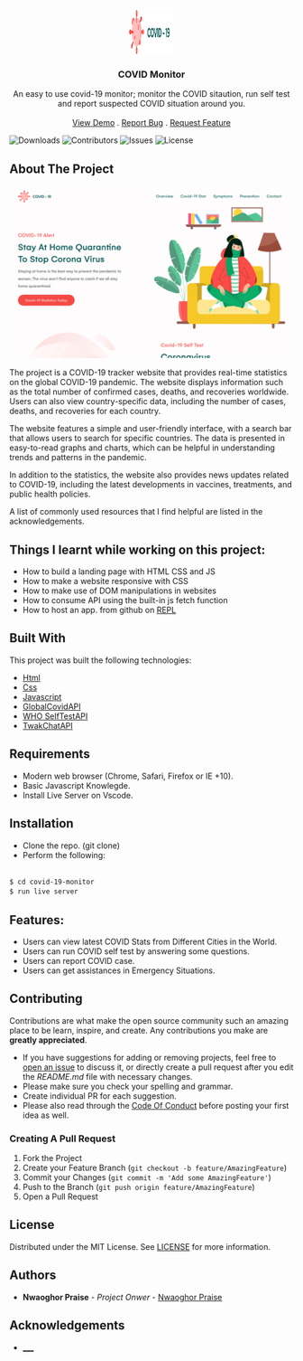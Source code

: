 <br/>
<p align="center">
  <a href="https://github.com/NwaoghorPraise2/covid-19-monitor">
    <img src="img/Logo.svg" alt="Logo" width="80" height="80">
  </a>

  <h3 align="center">COVID Monitor</h3>

  <p align="center">
    An easy to use covid-19 monitor; monitor the COVID sitaution, run self test and report suspected COVID situation around you. 
    <br/>
    <br/>
    <a href="https://41d685ca-1985-4cc2-a639-dcc228e61fc4-00-5u0gkai04src.worf.replit.dev">View Demo</a>
    .
    <a href="https://github.com/NwaoghorPraise2/covid-19-monitor/issues">Report Bug</a>
    .
    <a href="https://github.com/NwaoghorPraise2/covid-19-monitor/issues">Request Feature</a>
  </p>
</p>

![Downloads](https://img.shields.io/github/downloads/NwaoghorPraise2/covid-19-monitor/total) ![Contributors](https://img.shields.io/github/contributors/NwaoghorPraise2/covid-19-monitor?color=dark-green) ![Issues](https://img.shields.io/github/issues/NwaoghorPraise2/covid-19-monitor) ![License](https://img.shields.io/github/license/NwaoghorPraise2/covid-19-monitor) 

## About The Project

![Screen Shot](https://github.com/NwaoghorPraise2/covid-19-monitor/blob/master/img/Screenshot%20from%202023-04-11%2021-55-50.png)

The project is a COVID-19 tracker website that provides real-time statistics on the global COVID-19 pandemic. The website displays information such as the total number of confirmed cases, deaths, and recoveries worldwide. Users can also view country-specific data, including the number of cases, deaths, and recoveries for each country.

The website features a simple and user-friendly interface, with a search bar that allows users to search for specific countries. The data is presented in easy-to-read graphs and charts, which can be helpful in understanding trends and patterns in the pandemic.

In addition to the statistics, the website also provides news updates related to COVID-19, including the latest developments in vaccines, treatments, and public health policies.

A list of commonly used resources that I find helpful are listed in the acknowledgements.

## Things I learnt while working on this project:
* How to build a landing page with HTML CSS and JS 
* How to make a website responsive with CSS
* How to make use of DOM manipulations in websites
* How to consume API using the built-in js fetch function 
* How to host an app. from github on [REPL](https://replit.com) 

## Built With

This project was built the following technologies:
* [Html](https://en.wikipedia.org/wiki/HTML)
* [Css](https://en.wikipedia.org/wiki/CSS)
* [Javascript](https://en.wikipedia.org/wiki/JavaScript)
* [GlobalCovidAPI](https://covid19api.com)
* [WHO SelfTestAPI](https://www.who.int)
* [TwakChatAPI](https://www.tawk.to)

## Requirements
- Modern web browser (Chrome, Safari, Firefox or IE +10).
- Basic Javascript Knowlegde.
- Install Live Server on Vscode.

## Installation
- Clone the repo. (git clone)
- Perform the following:

```bash

$ cd covid-19-monitor
$ run live server
```
## Features:
- Users can view latest COVID Stats from Different Cities in the World.
- Users can run COVID self test by answering some questions.
- Users can report COVID case.
- Users can get assistances in Emergency Situations.

## Contributing

Contributions are what make the open source community such an amazing place to be learn, inspire, and create. Any contributions you make are **greatly appreciated**.
* If you have suggestions for adding or removing projects, feel free to [open an issue](https://github.com/NwaoghorPraise2/covid-19-monitor/issues/new) to discuss it, or directly create a pull request after you edit the *README.md* file with necessary changes.
* Please make sure you check your spelling and grammar.
* Create individual PR for each suggestion.
* Please also read through the [Code Of Conduct](https://github.com/NwaoghorPraise2/covid-19-monitor/blob/main/CODE_OF_CONDUCT.md) before posting your first idea as well.

### Creating A Pull Request

1. Fork the Project
2. Create your Feature Branch (`git checkout -b feature/AmazingFeature`)
3. Commit your Changes (`git commit -m 'Add some AmazingFeature'`)
4. Push to the Branch (`git push origin feature/AmazingFeature`)
5. Open a Pull Request

## License

Distributed under the MIT License. See [LICENSE](https://github.com/ShaanCoding/ReadME-Generator/blob/main/LICENSE.md) for more information.

## Authors

* **Nwaoghor Praise** - *Project Onwer* - [Nwaoghor Praise](https://github.com/NwaoghorPraise2)

## Acknowledgements

* [___](https://github.com)



